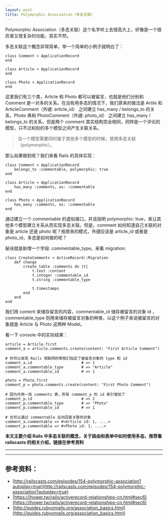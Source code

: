 ```yaml
---
layout: post
title: Polymorphic Association（多态关联）
---
```


Polymorphic Association（多态关联）这个名字听上去很高大上，好像是一个很厉害又很复杂的功能，其实不然。

多态关联这个概念非常简单，举一个简单的小例子就明白了：

```
class Comment < ApplicationRecord
end

class Article < ApplicationRecord
end

class Photo < ApplicationRecord
end

```
这里我们有三个类，Article 和 Photo 都可以被留言，也就是他们分别和 Comment 是一对多的关系。在没有用多态的情况下，我们原来的做法是 Artile 和 ArticleComment（外键: article_id） 之间建立 has_many / belongs_to 的关系，Photo 再和 PhotoComment（外键: photo_id） 之间建立 has_many / belongs_to 的关系，但是两个 comment 其实结构完全相同，同样是一个评论的模型，只不过和别的多个模型之间产生关联关系。

> 当一个模型需要同时属于其他多个模型的时候，使用多态关联（polymorphic）。

那么如果做到呢？我们来看 Rails 的具体实现：

```
class Comment < ApplicationRecord
    belongs_to :commentable, polymorphic: true
end

class Article < ApplicationRecord
    has_many :comments, as: :commentable
end

class Photo < ApplicationRecord
    has_many :comments, as: :commentable
end
```
通过建立一个 commentable 的虚拟接口，并且指明 polymorphic: true，来让其他多个模型建立关系从而实现多态关联。但是，comment 如何知道自己关联的对象是 article 还是 photo 呢？按原来的模式，外键应该是 article_id 或者是 photo_id，多态是如何做的呢？

秘诀就是新增一个字段: commentable_type。来看 migration:

```
class CreateComments < ActiveRecord::Migration
    def change
        create_table :comments do |t|
            t.text :content
            t.integer :commentable_id
            t.string :commentable_type

            t.timestamps
        end
    end
end
```
我们用 content 来储存留言的内容，commentable_id 储存被留言的对象 id ，commentable_type 则用来储存被留言对象的种类，以这个例子来说被留言的对象就是 Article 与 Photo 这两种 Model。

看一下 console 中的实际结果：

```
article = Article.first
comment_a = article.comments.create(content: "First Article Comment")

# 你可以发现 Rails 很聪明的帮我们指定了被留言对象的 type 和 id
comment_a.id                      # => 1
comment_a.commentable_type        # => "Article"
comment_a.commentable_id          # => 1

photo = Photo.first
comment_p = photo.comments.create(content: "First Photo Comment")

# 因为共用一张 comments 表，所有 comment_p 的 id 索引增加了
comment_p.id                      # => 2
comment_p.commentable_type        # => "Photo"
comment_p.commentable_id          # => 1

# 也可以通过 commentable 反向回查关联的对象
comment_a.commentable => #<Article id: 1, ....>
comment_p.commentable => #<Photo id: 1, ....>
```

**本文主要介绍 Rails 中多态关联的概念，关于路由和表单中如何使用多态，推荐看 railscasts 的相关介绍，链接在参考资料**

---
---

## 参考资料：

* [http://railscasts.com/episodes/154-polymorphic-association?autoplay=true](http://railscasts.com/episodes/154-polymorphic-association?autoplay=true)
* [https://ihower.tw/rails/activerecord-relationships-cn.html#sec6](https://ihower.tw/rails/activerecord-relationships-cn.html#sec6)
* [http://guides.rubyonrails.org/association_basics.html](http://guides.rubyonrails.org/association_basics.html)

